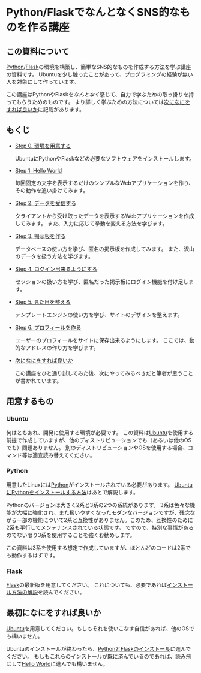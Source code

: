 Python/FlaskでなんとなくSNS的なものを作る講座
=============================================

## この資料について
[Python](https://www.python.jp/)/[Flask](http://flask.pocoo.org/)の環境を構築し、簡単なSNS的なものを作成する方法を学ぶ講座の資料です。
Ubuntuを少し触ったことがあって、プログラミングの経験が無い人を対象にして作っています。

この講座はPythonやFlaskを*なんとなく*感じて、自力で学ぶための取っ掛りを持ってもらうためのものです。
より詳しく学ぶための方法については[次になにをすれば良いか]()に記載があります。

## もくじ
- [Step 0. 環境を用意する](0_install-requirements/README.md)

  UbuntuにPythonやFlaskなどの必要なソフトウェアをインストールします。

- [Step 1. Hello World](1_hello-world/README.md)

  毎回固定の文字を表示するだけのシンプルなWebアプリケーションを作り、その動作を追い掛けてみます。

- [Step 2. データを受信する](2_receive-data/README.md)

  クライアントから受け取ったデータを表示するWebアプリケーションを作成してみます。
  また、入力に応じて挙動を変える方法を学びます。

- [Step 3. 掲示板を作る]()

  データベースの使い方を学び、匿名の掲示板を作成してみます。
  また、沢山のデータを扱う方法を学びます。

- [Step 4. ログイン出来るようにする]()

  セッションの扱い方を学び、匿名だった掲示板にログイン機能を付け足します。

- [Step 5. 見た目を整える]()

  テンプレートエンジンの使い方を学び、サイトのデザインを整えます。

- [Step 6. プロフィールを作る]()

  ユーザーのプロフィールをサイトに保存出来るようにします。
  ここでは、動的なアドレスの作り方を学びます。

- [次になにをすれば良いか]()

  この講座をひと通り試してみた後、次にやってみるべきだと筆者が思うことが書かれています。

## 用意するもの
### Ubuntu
何はともあれ、開発に使用する環境が必要です。
この資料は[Ubuntu](http://www.ubuntulinux.jp)を使用する前提で作成していますが、他のディストリビューションでも（あるいは他のOSでも）問題ありません。
別のディストリビューションやOSを使用する場合、コマンド等は適宜読み替えてください。

### Python
用意したLinuxには[Python](https://www.python.jp/)がインストールされている必要があります。
[UbuntuにPythonをインストールする方法](./0_install_requirements/README.md#Pythonをインストールする)はあとで解説します。

Pythonのバージョンは大きく2系と3系の2つの系統があります。
3系は色々な機能が大幅に強化され、また扱いやすくなったモダンなバージョンですが、残念ながら一部の機能について2系と互換性がありません。このため、互換性のために2系も平行してメンテナンスされている状態です。
ですので、特別な事情があるのでない限り3系を使用することを強くお勧めします。

この資料は3系を使用する想定で作成していますが、ほとんどのコードは2系でも動作するはずです。

### Flask
[Flask](http://flask.pocoo.org/)の最新版を用意してください。
これについても、必要であれば[インストール方法の解説](./0_install_requirements/README.md#Flaskをインストールする)を読んでください。

## 最初になにをすれば良いか
[Ubuntu](http://www.ubuntulinux.jp)を用意してください。もしもそれを使いこなす自信があれば、他のOSでも構いません。

Ubuntuのインストールが終わったら、[PythonとFlaskのインストール](./0_install_requirements/README.md)に進んでください。
もしもこれらのインストールが既に済んでいるのであれば、読み飛ばして[Hello World](./1_hello-world/README.md)に進んでも構いません。
